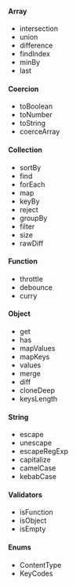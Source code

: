 #### Array 
- intersection
- union
- difference
- findIndex
- minBy
- last

#### Coercion
- toBoolean
- toNumber
- toString
- coerceArray

#### Collection
- sortBy
- find
- forEach
- map
- keyBy
- reject
- groupBy
- filter
- size
- rawDiff

#### Function
- throttle
- debounce
- curry

#### Object
- get
- has
- mapValues
- mapKeys
- values
- merge
- diff
- cloneDeep
- keysLength

#### String
- escape
- unescape
- escapeRegExp
- capitalize
- camelCase
- kebabCase

#### Validators
- isFunction
- isObject
- isEmpty

#### Enums
- ContentType
- KeyCodes